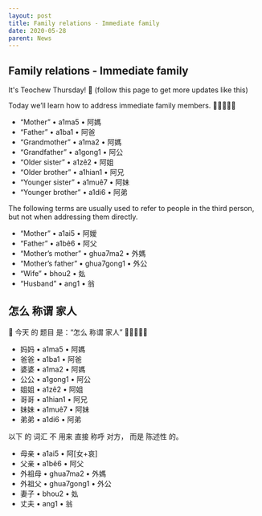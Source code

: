 ```yaml
---
layout: post
title: Family relations - Immediate family
date: 2020-05-28
parent: News
---
```


## Family relations - Immediate family

It's Teochew Thursday! 📖
(follow this page to get more updates like this)

Today we’ll learn how to address immediate family members.
🐓🐣🐥🐥🐥

 * “Mother” • a1ma5 • 阿媽
 * “Father” • a1ba1 • 阿爸
 * “Grandmother” • a1ma2 • 阿媽
 * “Grandfather” • a1gong1 • 阿公
 * “Older sister” • a1zê2 • 阿姐
 * “Older brother” • a1hian1 • 阿兄
 * “Younger sister” • a1muê7 • 阿妹
 * “Younger brother” • a1di6 • 阿弟

The following terms are usually used to refer to people in the third person, but not when addressing them directly.

 * “Mother” • a1ai5 • 阿嬡
 * “Father” • a1bê6 • 阿父
 * “Mother’s mother” • ghua7ma2 • 外媽
 * “Mother’s father” • ghua7gong1 • 外公
 * “Wife” • bhou2 • 𡚸
 * “Husband” • ang1 • 翁

## 怎么 称谓 家人

📖 今天 的 题目 是：“怎么 称谓 家人”
🐓🐣🐥🐥🐥

 * 妈妈 • a1ma5 • 阿媽
 * 爸爸 • a1ba1 • 阿爸
 * 婆婆 • a1ma2 • 阿媽
 * 公公 • a1gong1 • 阿公
 * 姐姐 • a1zê2 • 阿姐
 * 哥哥 • a1hian1 • 阿兄
 * 妹妹 • a1muê7 • 阿妹
 * 弟弟 • a1di6 • 阿弟

以下 的 词汇 不 用来 直接 称呼 对方， 而是 陈述性 的。

 * 母亲 • a1ai5 • 阿[女+哀]
 * 父亲 • a1bê6 • 阿父
 * 外祖母 • ghua7ma2 • 外媽
 * 外祖父 • ghua7gong1 • 外公
 * 妻子 • bhou2 • 𡚸
 * 丈夫 • ang1 • 翁
